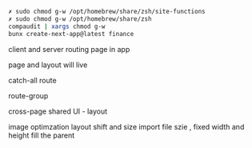 

```bash
✗ sudo chmod g-w /opt/homebrew/share/zsh/site-functions
✗ sudo chmod g-w /opt/homebrew/share/zsh
compaudit | xargs chmod g-w
bunx create-next-app@latest finance

```

client and server routing page in app

page and layout will live

catch-all route

route-group

cross-page shared UI - layout


image optimzation
layout shift and size import file szie , fixed width and height
fill the parent
